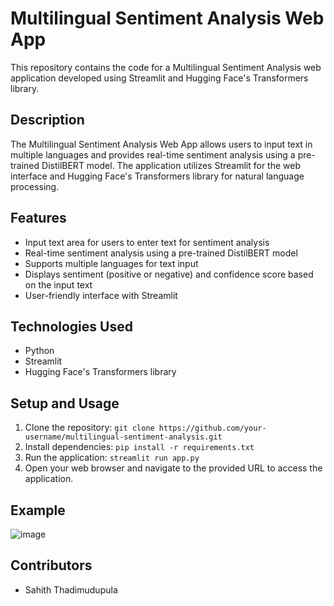 
# Multilingual Sentiment Analysis Web App

This repository contains the code for a Multilingual Sentiment Analysis web application developed using Streamlit and Hugging Face's Transformers library.

## Description

The Multilingual Sentiment Analysis Web App allows users to input text in multiple languages and provides real-time sentiment analysis using a pre-trained DistilBERT model. The application utilizes Streamlit for the web interface and Hugging Face's Transformers library for natural language processing.

## Features

- Input text area for users to enter text for sentiment analysis
- Real-time sentiment analysis using a pre-trained DistilBERT model
- Supports multiple languages for text input
- Displays sentiment (positive or negative) and confidence score based on the input text
- User-friendly interface with Streamlit

## Technologies Used

- Python
- Streamlit
- Hugging Face's Transformers library

## Setup and Usage

1. Clone the repository: `git clone https://github.com/your-username/multilingual-sentiment-analysis.git`
2. Install dependencies: `pip install -r requirements.txt`
3. Run the application: `streamlit run app.py`
4. Open your web browser and navigate to the provided URL to access the application.

## Example

![image](https://github.com/thadimudupulasahith/multilingual_sentiment_analysis/assets/87948601/0e717b85-5a66-4cda-b8c5-eaac02d41c40)


## Contributors

- Sahith Thadimudupula
